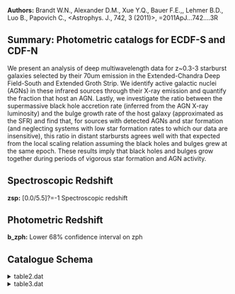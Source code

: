**Authors:** Brandt W.N., Alexander D.M., Xue Y.Q., Bauer F.E.,, Lehmer B.D., Luo B., Papovich C., <Astrophys. J., 742, 3 (2011)>, =2011ApJ...742....3R

## Summary: Photometric catalogs for ECDF-S and CDF-N 

We present an analysis of deep multiwavelength data for z~0.3-3 starburst galaxies selected by their 70um emission in the Extended-Chandra Deep Field-South and Extended Groth Strip. We identify active galactic nuclei (AGNs) in these infrared sources through their X-ray emission and quantify the fraction that host an AGN. Lastly, we investigate the ratio between the supermassive black hole accretion rate (inferred from the AGN X-ray luminosity) and the bulge growth rate of the host galaxy (approximated as the SFR) and find that, for sources with detected AGNs and star formation (and neglecting systems with low star formation rates to which our data are insensitive), this ratio in distant starbursts agrees well with that expected from the local scaling relation assuming the black holes and bulges grew at the same epoch. These results imply that black holes and bulges grow together during periods of vigorous star formation and AGN activity.

## Spectroscopic Redshift 
 
**zsp:** [0.0/5.5]?=-1 Spectroscopic redshift 
 

## Photometric Redshift 
 
**b_zph:** Lower 68% confidence interval on zph 
 

## Catalogue Schema

<details>
<summary>table2.dat</summary>

| Bytes   | Format   | Units      | Label     | Explanations                                                  |
|:--------|:---------|:-----------|:----------|:--------------------------------------------------------------|
| 1- 10   | F10.7    | deg        | RAdeg     | [52.80/53.42] Right Ascension J2000)                          |
| 12- 22  | F11.7    | deg        | DEdeg     | [-28.07/-27.52] Declination (J2000)                           |
| 24- 32  | F9.7     | ---        | zph       | [0/6.3] Photometric redshift                                  |
| 34- 42  | F9.7     | ---        | b_zph     | Lower 68% confidence interval on zphot                        |
| 44- 52  | F9.7     | ---        | B_zph     | Upper 68% confidence interval on zphot                        |
| 54- 62  | F9.7     | ---        | lz95      | Lower 95% confidence interval on zphot                        |
| 64- 72  | F9.7     | ---        | uz95      | Upper 95% confidence interval on zphot                        |
| 74- 80  | F7.4     | ---        | zsp       | [0.0034/5.828]?=-1 Spectroscopic redshift                     |
| 82- 83  | I2       | ---        | r_zsp     | ?=-1 Reference for zsp (1)                                    |
| 85- 90  | A6       | ---        | T         | Type of best-fit template (Galaxy, Hybrid, Star               |
| 92- 96  | I5       | ---        | X-ID      | ?=-1 Associated 2Ms CDF-S or 250ks                            |
| 98      | I1       | ---        | G-ID      | [0/1] Source inside GOODS-S region? (1=yes)                   |
| 100-107 | F8.4     | mag        | FUV       | ?=-99 GALEX FUV band AB magnitude (153nm) [DR4]               |
| 109-116 | F8.4     | mag        | e_FUV     | ?=-99 Uncertainty in FUV                                      |
| 118-125 | F8.4     | mag        | NUV       | ?=-99 GALEX NUV band AB magnitude (231nm) [DR4]               |
| 127-134 | F8.4     | mag        | e_NUV     | ?=-99 Uncertainty in NUV                                      |
| 136-146 | F11.7    | mag        | UMYC      | ?=-99 MUSYC U band AB magnitude (3)                           |
| 148-155 | F8.4     | mag        | e_UMYC    | ?=-99 Uncertainty in UMYC                                     |
| 157-164 | F8.4     | mag        | BMYC      | ?=-99 MUSYC B band AB magnitude (3)                           |
| 166-173 | F8.4     | mag        | e_BMYC    | ?=-99 Uncertainty in BMYC                                     |
| 175-182 | F8.4     | mag        | VMYC      | ?=-99 MUSYC V band AB magnitude (3)                           |
| 184-191 | F8.4     | mag        | e_VMYC    | ?=-99 Uncertainty in VMYC                                     |
| 193-200 | F8.4     | mag        | RMYC      | ?=-99 MUSYC R band AB magnitude (3)                           |
| 202-209 | F8.4     | mag        | e_RMYC    | ?=-99 Uncertainty in RMYC                                     |
| 211-218 | F8.4     | mag        | IMYC      | ?=-99 MUSYC I band AB magnitude (3)                           |
| 220-227 | F8.4     | mag        | e_IMYC    | ?=-99 Uncertainty in IMYC                                     |
| 229-236 | F8.4     | mag        | O3MYC     | ?=-99 MUSYC O3 (501nm) band AB magnitude (3)                  |
| 238-245 | F8.4     | mag        | e_O3MYC   | ?=-99 Uncertainty in O3MYC                                    |
| 247-254 | F8.4     | mag        | ZMYC      | ?=-99 MUSYC Z band AB magnitude (3)                           |
| 256-263 | F8.4     | mag        | e_ZMYC    | ?=-99 Uncertainty in ZMYC                                     |
| 265-272 | F8.4     | mag        | JMYC      | ?=-99 MUSYC J band AB magnitude (3)                           |
| 274-281 | F8.4     | mag        | e_JMYC    | ?=-99 Uncertainty in JMYC                                     |
| 283-290 | F8.4     | mag        | KMYC      | ?=-99 MUSYC K band AB magnitude (3)                           |
| 292-299 | F8.4     | mag        | e_KMYC    | ?=-99 Uncertainty in KMYC                                     |
| 301-308 | F8.4     | mag        | UMIC      | ?=-99 MUSIC U band AB magnitude (5)                           |
| 310-317 | F8.4     | mag        | e_UMIC    | ?=-99 Uncertainty in UMIC                                     |
| 319-325 | F7.3     | mag        | U35MIC    | ?=-99 MUSIC U_35_ band AB magnitude (359nm) (5)               |
| 327-334 | F8.4     | mag        | e_U35MIC  | ?=-99 Uncertainty in U35MIC                                   |
| 336-342 | F7.3     | mag        | U38MIC    | ?=-99 MUSIC U_38_ band AB magnitude (368nm) (5)               |
| 344-351 | F8.4     | mag        | e_U38MIC  | ?=-99 Uncertainty in U38MIC                                   |
| 353-359 | F7.3     | mag        | F435W     | ?=-99 HST/WFPC2 F435W band AB magnitude                       |
| 361-368 | F8.4     | mag        | e_F435W   | ?=-99 Uncertainty in F435W                                    |
| 370-376 | F7.3     | mag        | F606W     | ?=-99 HST/WFPC2 F606W band AB magnitude                       |
| 378-385 | F8.4     | mag        | e_F606W   | ?=-99 Uncertainty in F606W                                    |
| 387-393 | F7.3     | mag        | F775W     | ?=-99 HST/WFPC2 F775W band AB magnitude                       |
| 395-402 | F8.4     | mag        | e_F775W   | ?=-99 Uncertainty in F775W                                    |
| 404-410 | F7.3     | mag        | F850LP    | ?=-99 HST/WFPC2 F850LP band AB magnitude                      |
| 412-419 | F8.4     | mag        | e_F850LP  | ?=-99 Uncertainty in F850LP                                   |
| 421-427 | F7.3     | mag        | JMIC      | ?=-99 MUSIC J band AB magnitude (5)                           |
| 429-436 | F8.4     | mag        | e_JMIC    | ?=-99 Uncertainty in JMIC                                     |
| 438-444 | F7.3     | mag        | HMIC      | ?=-99 MUSIC H band AB magnitude (5)                           |
| 446-453 | F8.4     | mag        | e_HMIC    | ?=-99 Uncertainty in HMIC                                     |
| 455-461 | F7.3     | mag        | KMIC      | ?=-99 MUSIC K band AB magnitude (5)                           |
| 463-470 | F8.4     | mag        | e_KMIC    | ?=-99 Uncertainty in KMIC                                     |
| 472-479 | F8.4     | mag        | UC17      | ?=-99 COMBO-17 U band AB magnitude (4)                        |
| 481-488 | F8.4     | mag        | e_UC17    | ?=-99 Uncertainty in UC17                                     |
| 490-497 | F8.4     | mag        | BC17      | ?=-99 COMBO-17 B band AB magnitude (4)                        |
| 499-506 | F8.4     | mag        | e_BC17    | ?=-99 Uncertainty in BC17                                     |
| 508-515 | F8.4     | mag        | VC17      | ?=-99 COMBO-17 V band AB magnitude (4)                        |
| 517-524 | F8.4     | mag        | e_VC17    | ?=-99 Uncertainty in VC17                                     |
| 526-533 | F8.4     | mag        | RC17      | ?=-99 COMBO-17 R band AB magnitude (4)                        |
| 535-542 | F8.4     | mag        | e_RC17    | ?=-99 Uncertainty in RC17                                     |
| 544-551 | F8.4     | mag        | IC17      | ?=-99 COMBO-17 I band AB magnitude (4)                        |
| 553-560 | F8.4     | mag        | e_IC17    | ?=-99 Uncertainty in IC17                                     |
| 562-569 | F8.4     | mag        | 420C17    | ?=-99 COMBO-17 filter 420nm AB magnitude (4)                  |
| 571-578 | F8.4     | mag        | e_420C17  | ?=-99 Uncertainty in 420C17                                   |
| 580-587 | F8.4     | mag        | 464C17    | ?=-99 COMBO-17 filter 464nm AB magnitude (4)                  |
| 589-596 | F8.4     | mag        | e_464C17  | ?=-99 Uncertainty in 464C17                                   |
| 598-605 | F8.4     | mag        | 485C17    | ?=-99 COMBO-17 filter 485nm AB magnitude (4)                  |
| 607-614 | F8.4     | mag        | e_485C17  | ?=-99 Uncertainty in 485C17                                   |
| 616-623 | F8.4     | mag        | 518C17    | ?=-99 COMBO-17 filter 518nm AB magnitude (4)                  |
| 625-632 | F8.4     | mag        | e_518C17  | ?=-99 Uncertainty in 518C17                                   |
| 634-641 | F8.4     | mag        | 571C17    | ?=-99 COMBO-17 filter 571nm AB magnitude (4)                  |
| 643-650 | F8.4     | mag        | e_571C17  | ?=-99 Uncertainty in 571C17                                   |
| 652-659 | F8.4     | mag        | 604C17    | ?=-99 COMBO-17 filter 604nm AB magnitude (4)                  |
| 661-668 | F8.4     | mag        | e_604C17  | ?=-99 Uncertainty in 604C17                                   |
| 670-677 | F8.4     | mag        | 646C17    | ?=-99 COMBO-17 filter 646nm AB magnitude (4)                  |
| 679-686 | F8.4     | mag        | e_646C17  | ?=-99 Uncertainty in 646C17                                   |
| 688-695 | F8.4     | mag        | 696C17    | ?=-99 COMBO-17 filter 696nm AB magnitude (4)                  |
| 697-704 | F8.4     | mag        | e_696C17  | ?=-99 Uncertainty in 696C17                                   |
| 706-713 | F8.4     | mag        | 753C17    | ?=-99 COMBO-17 filter 753nm AB magnitude (4)                  |
| 715-722 | F8.4     | mag        | e_753C17  | ?=-99 Uncertainty in 753C17                                   |
| 724-731 | F8.4     | mag        | 815C17    | ?=-99 COMBO-17 filter 815nm AB magnitude (4)                  |
| 733-740 | F8.4     | mag        | e_815C17  | ?=-99 Uncertainty in 815C17                                   |
| 742-749 | F8.4     | mag        | 855C17    | ?=-99 COMBO-17 filter 855nm AB magnitude (4)                  |
| 751-758 | F8.4     | mag        | e_855C17  | ?=-99 Uncertainty in 855C17                                   |
| 760-767 | F8.4     | mag        | 915C17    | ?=-99 COMBO-17 filter 915nm AB magnitude (4)                  |
| 769-776 | F8.4     | mag        | e_915C17  | ?=-99 Uncertainty in 915C17                                   |
| 778-785 | F8.4     | mag        | [3.6]     | ?=-99 Spitzer/IRAC 3.6um band AB magnitude (6)                |
| 787-794 | F8.4     | mag        | e_[3.6]   | ?=-99 Uncertainty in [3.6]                                    |
| 796-803 | F8.4     | mag        | [4.5]     | ?=-99 Spitzer/IRAC 4.5um band AB magnitude (6)                |
| 805-812 | F8.4     | mag        | e_[4.5]   | ?=-99 Uncertainty in [4.5]                                    |
| 814-821 | F8.4     | mag        | [5.8]     | ?=-99 Spitzer/IRAC 5.8um band AB magnitude (6)                |
| 823-830 | F8.4     | mag        | e_[5.8]   | ?=-99 Uncertainty in [5.8]                                    |
| 832-839 | F8.4     | mag        | [8.0]     | ?=-99 Spitzer/IRAC 8.0um band AB magnitude (6)                |
| 841-848 | F8.4     | mag        | e_[8.0]   | ?=-99 Uncertainty in [8.0]                                    |
| 1       | =        | Vanzella   | et        | al. 2008, Cat. J/A+A/478/83;                                  |
| 2       | =        | Le         | Fevre     | et al. 2004, Cat. J/A+A/428/1043;                             |
| 3       | =        | Szokoly    | et        | al. 2004, Cat. J/ApJS/155/271;                                |
| 4       | =        | Croom      | et        | al. 2001, Cat. J/MNRAS/328/150;                               |
| 5       | =        | Dickinson  | et        | al. 2004, Cat. J/ApJ/600/L99;                                 |
| 6       | =        | van        | der       | Wel et al. 2004ApJ...601L...5V;                               |
| 7       | =        | Bunker     | et        | al. 2003MNRAS.342L..47B;                                      |
| 8       | =        | Stanway    | et        | al. 2004ApJ...607..704S;                                      |
| 9       | =        | Mignoli    | et        | al. 2005, Cat. J/A+A/437/883;                                 |
| 10      | =        | Silverman, | Mainieri, | et al., in preparation;                                       |
| 11      | =        | Cristiani  | et        | al. 2000A&A...359..489C;                                      |
| 12      | =        | Strolger   | et        | al. 2004, Cat. J/ApJ/613/200;                                 |
| 13      | =        | Ravikumar  | et        | al. 2007, Cat. J/A+A/465/1099;                                |
| 14      | =        | Stanway    | et        | al. 2004ApJ...607..704S;                                      |
| 15      | =        | Treister   | et        | al. 2009, Cat. J/ApJ/693/1713;                                |
| 16      | =        | Popesso    | et        | al. 2009A&A...494..443P (VIMOS VLT low-resolution survey);    |
| 17      | =        | Popesso    | et        | al. 2009A&A...494..443P (VIMOS VLT medium-resolution survey); |
| 18      | =        | Grazian    | et        | al. 2006, Cat. J/A+A/449/951;                                 |
| 19      | =        | Zheng      | et        | al. 2004, Cat. J/ApJS/155/73.                                 |
| 1003    | to       | -1033      | numbers   | and                                                           |
| 17      | optical  | catalog    | (Wolf     | et al. 2004, Cat. II/253;                                     |

**Note**: Spectroscopic reference as follows:
   1 = Vanzella et al. 2008, Cat. J/A+A/478/83;
   2 = Le Fevre et al. 2004, Cat. J/A+A/428/1043;
   3 = Szokoly et al. 2004, Cat. J/ApJS/155/271;
   4 = Croom et al. 2001, Cat. J/MNRAS/328/150;
   5 = Dickinson et al. 2004, Cat. J/ApJ/600/L99;
   6 = van der Wel et al. 2004ApJ...601L...5V;
   7 = Bunker et al. 2003MNRAS.342L..47B;
   8 = Stanway et al. 2004ApJ...607..704S;
   9 = Mignoli et al. 2005, Cat. J/A+A/437/883;
  10 = Silverman, Mainieri, et al., in preparation;
  11 = Cristiani et al. 2000A&A...359..489C;
  12 = Strolger et al. 2004, Cat. J/ApJ/613/200;
  13 = Ravikumar et al. 2007, Cat. J/A+A/465/1099;
  14 = Stanway et al. 2004ApJ...607..704S;
  15 = Treister et al. 2009, Cat. J/ApJ/693/1713;
  16 = Popesso et al. 2009A&A...494..443P (VIMOS VLT low-resolution survey);
  17 = Popesso et al. 2009A&A...494..443P (VIMOS VLT medium-resolution survey);
  18 = Grazian et al. 2006, Cat. J/A+A/449/951;
  19 = Zheng et al. 2004, Cat. J/ApJS/155/73.
Note (2): ID of the associated X-ray source (if any) from the 2Ms CDF-S catalog
          of Luo et al. (2008, Cat. J/ApJS/179/19, <[LBB2008] NNN> in Simbad) or
          the 250ks E-CDF-S catalog of Lehmer et al. (2005, Cat. J/ApJS/161/21,
          <[LBA2005] SNN> in Simbad (S1-S33) for -1003 to -1033 numbers and
          <[LBA2005] NNN> in Simbad) for other negative numbers.
Note (3): From the MUSYC BVR-detected optical catalog (Gawiser et al.
          2006, Cat. J/ApJS/162/1) and the MUSYC near-infrared catalog (Taylor
          et al. 2009, Cat. J/ApJS/183/295)
Note (4): From the COMBO-17 optical catalog (Wolf et al. 2004, Cat. II/253;
          2008A&A...492..933W)
Note (5): From the MUSIC catalog (Grazian et al. 2006, Cat. J/A+A/449/951)
Note (6): From the SIMPLE Spitzer IRAC catalog (Damen et al.
          2009ApJ...690..937D)

</details>

<details>
<summary>table3.dat</summary>

| Bytes   | Format   | Units    | Label    | Explanations                                    |
|:--------|:---------|:---------|:---------|:------------------------------------------------|
| 1- 11   | F11.7    | deg      | RAdeg    | [188.740/189.692] Right Ascension (J2000)       |
| 13- 22  | F10.7    | deg      | DEdeg    | [61.963/62.410] Declination (J2000)             |
| 24- 30  | F7.5     | ---      | zph      | [0/6.04918] Photometric redshift                |
| 32- 38  | F7.5     | ---      | b_zph    | Lower 68% confidence interval on zph            |
| 40- 46  | F7.5     | ---      | B_zph    | Upper 68% confidence interval on zph            |
| 48- 54  | F7.5     | ---      | lz95     | Lower 95% confidence interval on zph            |
| 56- 62  | F7.5     | ---      | uz95     | Upper 95% confidence interval on zph            |
| 64- 71  | F8.5     | ---      | zsp      | [0.0/5.5]?=-1 Spectroscopic redshift            |
| 73- 74  | I2       | ---      | r_zsp    | [1/7]?=-1 Reference for zsp (1)                 |
| 76      | I1       | ---      | T        | [0/4] Type of best-fit template (4=WD, 3=star,  |
| 78- 80  | I3       | ---      | X-ID     | [1/582]?=-1 In 2Ms CDF-N X-ray source catalog?  |
| 82      | I1       | ---      | G-ID     | [0/1] Source inside GOODS-N region? (1=yes)     |
| 84- 94  | F11.7    | mag      | Umag     | ?=-99 U band AB magnitude (2)                   |
| 96-106  | F11.7    | mag      | e_Umag   | ?=-99 Uncertainty in Umag                       |
| 108-118 | F11.7    | mag      | Bmag     | ?=-99 B band AB magnitude (2)                   |
| 120-130 | F11.7    | mag      | e_Bmag   | ?=-99 Uncertainty in Bmag                       |
| 132-142 | F11.7    | mag      | Vmag     | ?=-99 V band AB magnitude (2)                   |
| 144-154 | F11.7    | mag      | e_Vmag   | ?=-99 Uncertainty in Vmag                       |
| 156-166 | F11.7    | mag      | Rmag     | ?=-99 R band AB magnitude (2)                   |
| 168-178 | F11.7    | mag      | e_Rmag   | ?=-99 Uncertainty in Rmag                       |
| 180-190 | F11.7    | mag      | Imag     | ?=-99 I band AB magnitude (2)                   |
| 192-202 | F11.7    | mag      | e_Imag   | ?=-99 Uncertainty in Imag                       |
| 204-214 | F11.7    | mag      | Zmag     | ?=-99 Z band AB magnitude (2)                   |
| 216-226 | F11.7    | mag      | e_Zmag   | ?=-99 Uncertainty in Zmag                       |
| 228-238 | F11.7    | mag      | HKmag    | ?=-99 HK band AB magnitude (2)                  |
| 240-250 | F11.7    | mag      | e_HKmag  | ?=-99 Uncertainty in HKmag                      |
| 252-262 | F11.7    | mag      | [3.6]    | ?=-99 Spitzer/IRAC 3.6um band AB magnitude (2)  |
| 264-274 | F11.7    | mag      | e_[3.6]  | ?=-99 Uncertainty in [3.6]                      |
| 276-286 | F11.7    | mag      | [4.5]    | ?=-99 Spitzer/IRAC 4.5um band AB magnitude (2)  |
| 288-298 | F11.7    | mag      | e_[4.5]  | ?=-99 Uncertainty in [4.5]                      |
| 300-310 | F11.7    | mag      | [5.8]    | ?=-99 Spitzer/IRAC 5.8um band AB magnitude (2)  |
| 312-322 | F11.7    | mag      | e_[5.8]  | ?=-99 Uncertainty in [5.8]                      |
| 324-334 | F11.7    | mag      | [8.0]    | ?=-99 Spitzer/IRAC 8.0um band AB magnitude (2)  |
| 336-346 | F11.7    | mag      | e_[8.0]  | ?=-99 Uncertainty in [8.0]                      |
| 348-358 | F11.7    | mag      | F435W    | ?=-99 HST/WFPC2 F435W band mag (2)              |
| 360-370 | F11.7    | mag      | e_F435W  | ?=-99 Uncertainty in F435W                      |
| 372-382 | F11.7    | mag      | F606W    | ?=-99 HST/WFPC2 F606W band AB magnitude (2)     |
| 384-394 | F11.7    | mag      | e_F606W  | ?=-99 Uncertainty in F606W                      |
| 396-406 | F11.7    | mag      | F775W    | ?=-99 HST/WFPC2 F775W band mag (2)              |
| 408-418 | F11.7    | mag      | e_F775W  | ?=-99 Uncertainty in F775W                      |
| 420-430 | F11.7    | mag      | F850LP   | ?=-99 HST/WFPC2 F850LP band AB magnitude (2)    |
| 432-442 | F11.7    | mag      | e_F850LP | ?=-99 Uncertainty in F850LP                     |
| 444-454 | F11.7    | mag      | NUV      | ?=-99 GALEX NUV band AB magnitude (231nm) [DR4] |
| 456-466 | F11.7    | mag      | e_NUV    | ?=-99 Uncertainty in NUV                        |
| 468-478 | F11.7    | mag      | FUV      | ?=-99 GALEX FUV band AB magnitude (153nm) [DR4] |
| 480-490 | F11.7    | mag      | e_FUV    | ?=-99 Uncertainty in FUV                        |
| 492-502 | F11.7    | mag      | Kmag     | ?=-99 Ks band AB magnitude (3)                  |
| 1       | =        | Barger   | et       | al. (2008, Cat. J/ApJ/689/687);                 |
| 2       | =        | Cowie    | et       | al. (2004, Cat. J/AJ/127/3137);                 |
| 3       | =        | Wirth    | et       | al. (2004, Cat. J/AJ/127/3121);                 |
| 4       | =        | Reddy    | et       | al. (2006, Cat. J/ApJ/653/1004);                |
| 5       | =        | Barger   | et       | al. (2003, Cat. J/AJ/126/632);                  |
| 6       | =        | Trouille | et       | al. (2008, Cat. J/ApJS/179/1);                  |
| 7       | =        | Chapman  | et       | al. (2005, Cat. J/ApJ/622/772).                 |

**Note**: Reference as follows:
   1 = Barger et al. (2008, Cat. J/ApJ/689/687);
   2 = Cowie et al. (2004, Cat. J/AJ/127/3137);
   3 = Wirth et al. (2004, Cat. J/AJ/127/3121);
   4 = Reddy et al. (2006, Cat. J/ApJ/653/1004);
   5 = Barger et al. (2003, Cat. J/AJ/126/632);
   6 = Trouille et al. (2008, Cat. J/ApJS/179/1);
   7 = Chapman et al. (2005, Cat. J/ApJ/622/772).
Note (2): From the GOODS-N HST ACS and Spitzer IRAC photometric catalogs
     (Dickinson et al. 2003mglh.conf..324D) and the CDF-N Spitzer IRAC
     catalog derived from unpublished IRAC archival data.
Note (3): From the the ACS GOODS-N region Ks (<24.5) catalog (Barger et al.
     2008, Cat. J/ApJ/689/687).

</details>
